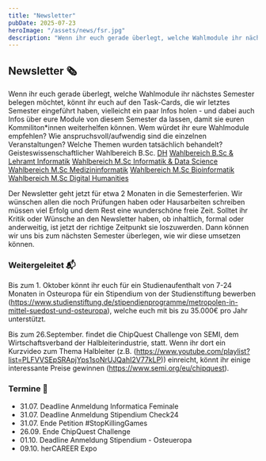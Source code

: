```yaml
---
title: "Newsletter"
pubDate: 2025-07-23
heroImage: "/assets/news/fsr.jpg"
description: "Wenn ihr euch gerade überlegt, welche Wahlmodule ihr nächstes Semester belegen möchtet, könnt ihr euch auf den Task-Cards, die wir letztes Semester eingeführt haben, vielleicht ein paar Infos holen..."
---
```


## Newsletter 🗞

Wenn ihr euch gerade überlegt, welche Wahlmodule ihr nächstes Semester belegen möchtet, könnt ihr euch auf den Task-Cards, die wir letztes Semester eingeführt haben, vielleicht ein paar Infos holen - und dabei auch Infos über eure Module von diesem Semester da lassen, damit sie euren Kommiliton*innen weiterhelfen können. 
Wem würdet ihr eure Wahlmodule empfehlen? Wie anspruchsvoll/aufwendig sind die einzelnen Veranstaltungen? Welche Themen wurden tatsächlich behandelt? 
Geisteswissenschaftlicher Wahlbereich B.Sc. [DH](https://uni-leipzig.taskcards.app/#/board/5951ae07-ba6f-4dba-9ccc-e50fc313143c?token=1399b2f0-30eb-4883-bf39-ce39edae27bb)
[Wahlbereich B.Sc & Lehramt Informatik](https://uni-leipzig.taskcards.app/#/board/31f85b02-ab4a-433f-af04-55dcfe853eff?token=56ccc0e6-19d8-469a-9857-ad132621b325)
[Wahlbereich M.Sc Informatik & Data Science](https://uni-leipzig.taskcards.app/#/board/cd6f2ff5-907e-48e2-90e4-d8c13dc7c0e4?token=3d0fcf47-1dbd-425a-b4bc-62870e87acc8)
[Wahlbereich M.Sc Medizininformatik](https://uni-leipzig.taskcards.app/#/board/1d5c588d-2b11-4303-b74c-c9b934249532?token=871011ce-9a55-49f5-a515-49d561e514b7)
[Wahlbereich M.Sc Bioinformatik](https://uni-leipzig.taskcards.app/#/board/dc5bd476-9f18-4208-bff6-330e106557fc?token=9d4ab1ec-15ee-4e0a-aee8-2ab8a506f53f)
[Wahlbereich M.Sc Digital Humanities](https://uni-leipzig.taskcards.app/#/board/e75fd8d6-24dd-4a7b-85d6-b6004b7609ba?token=5ccf56e3-e023-4bc3-81a6-3d9c6c697364)

Der Newsletter geht jetzt für etwa 2 Monaten in die Semesterferien. Wir wünschen allen die noch Prüfungen haben oder Hausarbeiten schreiben müssen viel Erfolg und dem Rest eine wunderschöne freie Zeit. 
Solltet ihr Kritik oder Wünsche an den Newsletter haben, ob inhaltlich, formal oder anderweitig, ist jetzt der richtige Zeitpunkt sie loszuwerden. Dann können wir uns bis zum nächsten Semester überlegen, wie wir diese umsetzen können. 

### Weitergeleitet 📬

Bis zum 1. Oktober könnt ihr euch für ein Studienaufenthalt von 7-24 Monaten in Osteuropa für ein Stipendium von der Studienstiftung bewerben (https://www.studienstiftung.de/stipendienprogramme/metropolen-in-mittel-suedost-und-osteuropa), welche euch mit bis zu 35.000€ pro Jahr unterstützt. 

Bis zum 26.September. findet die ChipQuest Challenge von SEMI, dem Wirtschaftsverband der Halbleiterindustrie, statt. Wenn ihr dort ein Kurzvideo zum Thema Halbleiter (z.B. (https://www.youtube.com/playlist?list=PLFVVSEpSRApjYps1soNrUJQahI2V77kLP)) einreicht, könnt ihr einige interessante Preise gewinnen (https://www.semi.org/eu/chipquest).

### Termine 📆

- 31.07. Deadline Anmeldung Informatica Feminale
- 31.07. Deadline Anmeldung Stipendium Check24
- 31.07. Ende Petition #StopKillingGames
- 26.09. Ende ChipQuest Challenge
- 01.10. Deadline Anmeldung Stipendium - Osteueropa
- 09.10. herCAREER Expo
